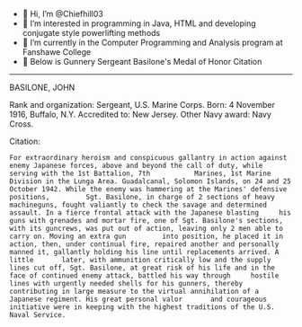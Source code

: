 - 👋 Hi, I’m @Chiefhill03
- 👀 I’m interested in programming in Java, HTML and developing conjugate style powerlifting methods
- 🌱 I’m currently in the Computer Programming and Analysis program at Fanshawe College
- 🧨 Below is Gunnery Sergeant Basilone's Medal of Honor Citation

---

  BASILONE, JOHN

  Rank and organization: Sergeant, U.S. Marine Corps. 
  Born: 4 November 1916, Buffalo, N.Y. 
  Accredited to: New Jersey. 
  Other Navy award: Navy Cross. 

  Citation:
  
  
    For extraordinary heroism and conspicuous gallantry in action against enemy Japanese forces, above and beyond the call of duty, while serving with the 1st Battalion, 7th           Marines, 1st Marine Division in the Lunga Area. Guadalcanal, Solomon Islands, on 24 and 25 October 1942. While the enemy was hammering at the Marines' defensive positions,         Sgt. Basilone, in charge of 2 sections of heavy machineguns, fought valiantly to check the savage and determined assault. In a fierce frontal attack with the Japanese blasting     his guns with grenades and mortar fire, one of Sgt. Basilone's sections, with its guncrews, was put out of action, leaving only 2 men able to carry on. Moving an extra gun         into position, he placed it in action, then, under continual fire, repaired another and personally manned it, gallantly holding his line until replacements arrived. A little       later, with ammunition critically low and the supply lines cut off, Sgt. Basilone, at great risk of his life and in the face of continued enemy attack, battled his way through     hostile lines with urgently needed shells for his gunners, thereby contributing in large measure to the virtual annihilation of a Japanese regiment. His great personal valor       and courageous initiative were in keeping with the highest traditions of the U.S. Naval Service.

<!---
Chiefhill03/Chiefhill03 is a ✨ special ✨ repository because its `README.md` (this file) appears on your GitHub profile.
You can click the Preview link to take a look at your changes.
--->
